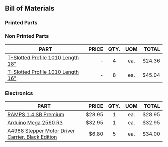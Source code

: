 Bill of Materials
---

### Printed Parts

### Non Printed Parts

| PART                                                                    | PRICE   | QTY. | UOM  | TOTAL    |
|-------------------------------------------------------------------------|--------:|:----:|:----:|---------:|
| [T-Slotted Profile 1010 Length 18"](https://8020.net/shop/1010.html)    |    -    |  4   |  ea. |   $24.36 |
| [T-Slotted Profile 1010 Length 16"](https://8020.net/shop/1010.html)    |    -    |  8   |  ea. |   $45.04 |

### Electronics
| PART                                                                                           | PRICE   | QTY. | UOM  | TOTAL    |
|------------------------------------------------------------------------------------------------|--------:|:----:|:----:|---------:|
| [RAMPS 1.4 SB Premium](https://www.tindie.com/products/staticboards/ramps-14-sb-premium/)      |  $28.95 |   1  |  ea. |   $28.95 |
| [Arduino Mega 2560 R3](https://8020.net/shop/1010.html)                                        |  $32.95 |   1  |  ea. |   $32.95 |
| [A4988 Stepper Motor Driver Carrier, Black Edition](https://www.pololu.com/product/2981)                                                       |     $6.80	|   5  |  ea. |    $34.00  |
